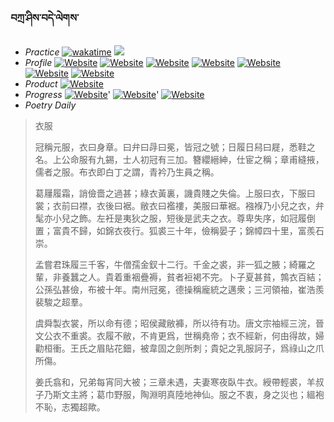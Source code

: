 ### བཀྲ་ཤིས་བདེ་ལེགས་ 
- _Practice_	[![wakatime](https://wakatime.com/badge/user/5043ee4a-e361-4607-9d47-d557f2005d05.svg)](https://wakatime.com/dashboard)	<a href="https://wakatime.com/@5043ee4a-e361-4607-9d47-d557f2005d05"><img src="https://wakatime.com/share/@IvanAXu/06501b1d-f434-4f2a-9524-dc2196223971.png" /></a> 
- _Profile_	[![Website](https://img.shields.io/website?label=&up_color=orange&up_message=Tianchi&url=https%3A%2F%2Fshields.io)](https://tianchi.aliyun.com/home/science/scienceDetail?userId=1095279182618)	[![Website](https://img.shields.io/website?label=&up_color=violet&up_message=AIstudio&url=https%3A%2F%2Fshields.io)](https://aistudio.baidu.com/aistudio/personalcenter/thirdview/979775)	[![Website](https://img.shields.io/website?label=&up_color=blue&up_message=Kaggle&url=https%3A%2F%2Fshields.io)](https://www.kaggle.com/ivanxu/)	[![Website](https://img.shields.io/website?label=&up_color=gay&up_message=Yuque&url=https%3A%2F%2Fshields.io)](https://www.yuque.com/ivanaxu)	[![Website](https://img.shields.io/website?label=&up_color=brown&up_message=Leetcode&url=https%3A%2F%2Fshields.io)](https://leetcode.cn/u/ivanaxu)	[![Website](https://img.shields.io/website?label=&up_color=red&up_message=Gitee&url=https%3A%2F%2Fshields.io)](https://gitee.com/IvanaXu)	[![Website](https://img.shields.io/website?label=&up_color=yellow&up_message=Monkeytype&url=https%3A%2F%2Fshields.io)](https://monkeytype.com/profile/IvanaXu) 
- _Product_	[![Website](https://img.shields.io/website?label=update&up_color=blue&up_message=EDA&url=https%3A%2F%2Fshields.io)](http://eda.tangjt.cn/) 
- _Progress_	[![Website](https://img.shields.io/website?label=&up_color=black&up_message=APTOS2021&url=https%3A%2F%2Fshields.io)](https://github.com/IvanaXu/APTOS2021/)'	[![Website](https://img.shields.io/website?label=&up_color=black&up_message=EDA&url=https%3A%2F%2Fshields.io)](https://github.com/IvanaXu/EDA/)'	[![Website](https://img.shields.io/website?label=&up_color=black&up_message=AICAS2024&url=https%3A%2F%2Fshields.io)](https://github.com/IvanaXu/AICAS2024/) 
- _Poetry Daily_ 


> 衣服
> 
> 冠稱元服，衣曰身章。曰弁曰冔曰冕，皆冠之號；日履日舄曰屣，悉鞋之名。上公命服有九錫，士人初冠有三加。簪纓縉紳，仕宦之稱；章甫縫掖，儒者之服。布衣即白丁之謂，青衿乃生員之稱。
> 
> 葛屨履霜，誚儉嗇之過甚；綠衣黃裏，譏貴賤之失倫。上服曰衣，下服曰裳；衣前曰襟，衣後曰裾。敝衣曰襤褸，美服曰華裾。襁褓乃小兒之衣，弁髦亦小兒之飾。左衽是夷狄之服，短後是武夫之衣。尊卑失序，如冠履倒置；富貴不歸，如錦衣夜行。狐裘三十年，儉稱晏子；錦幛四十里，富羨石崇。
> 
> 孟嘗君珠履三千客，牛僧孺金釵十二行。千金之裘，非一狐之腋；綺羅之輩，非養蠶之人。貴着重裀疊褥，貧者裋褐不完。卜子夏甚貧，鶉衣百結；公孫弘甚儉，布被十年。南州冠冕，德操稱龐統之邁衆；三河領袖，崔浩羨裴駿之超羣。
> 
> 虞舜製衣裳，所以命有德；昭侯藏敝褲，所以待有功。唐文宗袖經三浣，晉文公衣不重裘。衣履不敝，不肯更爲，世稱堯帝；衣不經新，何由得故，婦勸桓衝。王氏之眉貼花鈿，被韋固之劍所刺；貴妃之乳服訶子，爲祿山之爪所傷。
> 
> 姜氏翕和，兄弟每宵同大被；三章未遇，夫妻寒夜臥牛衣。綬帶輕裘，羊叔子乃斯文主將；葛巾野服，陶淵明真陸地神仙。服之不衷，身之災也；縕袍不恥，志獨超歟。
>
